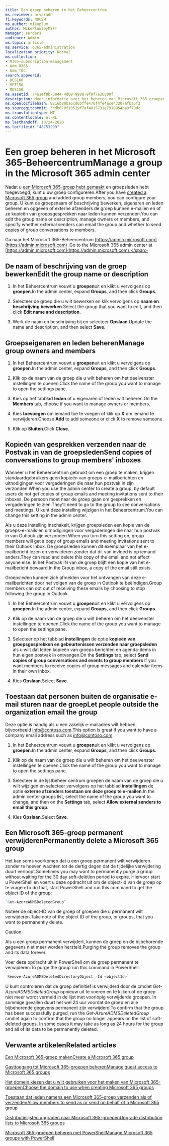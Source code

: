 ```yaml
---
title: Een groep beheren in het Beheercentrum
ms.reviewer: arvaradh
f1.keywords: NOCSH
ms.author: mikeplum
author: MikePlumleyMSFT
manager: serdars
audience: Admin
ms.topic: article
ms.service: o365-administration
localization_priority: Normal
ms.collection:
- M365-subscription-management
- Adm_O365
- Adm_TOC
search.appverid:
- BCS160
- MET150
- MOE150
ms.assetid: 74a1ef8b-3844-4d08-9980-9f8f7a36000f
description: Meer informatie over het beheren van Microsoft 365 groepen, waaronder het toevoegen van groepsleden, het bewerken van het e-mailadres, de naam van de groep of beschrijving en het aanpassen van de werking van de groep.
ms.openlocfilehash: 8216b80ba6cd6bffe470f4fe4ace43307afba5f2
ms.sourcegitcommit: 3cdb670f10519f7af4015731e7910954ba9f70dc
ms.translationtype: MT
ms.contentlocale: nl-NL
ms.lasthandoff: 10/24/2020
ms.locfileid: "48753299"
---
```

# <a name="manage-a-group-in-the-microsoft-365-admin-center"></a><span data-ttu-id="97df2-103">Een groep beheren in het Microsoft 365-Beheercentrum</span><span class="sxs-lookup"><span data-stu-id="97df2-103">Manage a group in the Microsoft 365 admin center</span></span>

<span data-ttu-id="97df2-104">Nadat u [een Microsoft 365-groep hebt gemaakt](create-groups.md) en groepsleden hebt toegevoegd, kunt u uw groep configureren.</span><span class="sxs-lookup"><span data-stu-id="97df2-104">After you have [created a Microsoft 365 group](create-groups.md) and added group members, you can configure your group.</span></span> <span data-ttu-id="97df2-105">U kunt de groepsnaam of beschrijving bewerken, eigenaren en leden beheren en opgeven of externe afzenders de groep kunnen e-mailen en of ze kopieën van groepsgesprekken naar leden kunnen verzenden.</span><span class="sxs-lookup"><span data-stu-id="97df2-105">You can edit the group name or description, manage owners or members, and specify whether external senders can email the group and whether to send copies of group conversations to members.</span></span>

<span data-ttu-id="97df2-106">Ga naar het Microsoft 365-Beheercentrum [https://admin.microsoft.com](https://admin.microsoft.com) .</span><span class="sxs-lookup"><span data-stu-id="97df2-106">Go to the Microsoft 365 admin center at [https://admin.microsoft.com](https://admin.microsoft.com).</span></span>

## <a name="edit-the-group-name-or-description"></a><span data-ttu-id="97df2-107">De naam of beschrijving van de groep bewerken</span><span class="sxs-lookup"><span data-stu-id="97df2-107">Edit the group name or description</span></span>

1. <span data-ttu-id="97df2-108">In het Beheercentrum vouwt u **groepen**uit en klikt u vervolgens op **groepen**.</span><span class="sxs-lookup"><span data-stu-id="97df2-108">In the admin center, expand **Groups**, and then click **Groups**.</span></span>

2. <span data-ttu-id="97df2-109">Selecteer de groep die u wilt bewerken en klik vervolgens op **naam en beschrijving bewerken**.</span><span class="sxs-lookup"><span data-stu-id="97df2-109">Select the group that you want to edit, and then click **Edit name and description**.</span></span>

3. <span data-ttu-id="97df2-110">Werk de naam en beschrijving bij en selecteer **Opslaan**.</span><span class="sxs-lookup"><span data-stu-id="97df2-110">Update the name and description, and then select **Save**.</span></span>

## <a name="manage-group-owners-and-members"></a><span data-ttu-id="97df2-111">Groepseigenaren en leden beheren</span><span class="sxs-lookup"><span data-stu-id="97df2-111">Manage group owners and members</span></span>

1. <span data-ttu-id="97df2-112">In het Beheercentrum vouwt u **groepen**uit en klikt u vervolgens op **groepen**.</span><span class="sxs-lookup"><span data-stu-id="97df2-112">In the admin center, expand **Groups**, and then click **Groups**.</span></span>

2. <span data-ttu-id="97df2-113">Klik op de naam van de groep die u wilt beheren om het deelvenster instellingen te openen.</span><span class="sxs-lookup"><span data-stu-id="97df2-113">Click the name of the group you want to manage to open the settings pane.</span></span>

3. <span data-ttu-id="97df2-114">Kies op het tabblad **leden** of u eigenaren of leden wilt beheren.</span><span class="sxs-lookup"><span data-stu-id="97df2-114">On the **Members** tab, choose if you want to manage owners or members.</span></span>

4. <span data-ttu-id="97df2-115">Kies **toevoegen** om iemand toe te voegen of klik op **X** om iemand te verwijderen.</span><span class="sxs-lookup"><span data-stu-id="97df2-115">Choose **Add** to add someone or click **X** to remove someone.</span></span>

5. <span data-ttu-id="97df2-116">Klik op **Sluiten**.</span><span class="sxs-lookup"><span data-stu-id="97df2-116">Click **Close**.</span></span>

## <a name="send-copies-of-conversations-to-group-members-inboxes"></a><span data-ttu-id="97df2-117">Kopieën van gesprekken verzenden naar de Postvak in van de groepsleden</span><span class="sxs-lookup"><span data-stu-id="97df2-117">Send copies of conversations to group members' inboxes</span></span>
  
<span data-ttu-id="97df2-118">Wanneer u het Beheercentrum gebruikt om een groep te maken, krijgen standaardgebruikers geen kopieën van groeps-e-mailberichten en uitnodigingen voor vergaderingen die naar hun postvak in zijn verzonden.</span><span class="sxs-lookup"><span data-stu-id="97df2-118">When you use the admin center to create a group, by default users  do not get copies of group emails and meeting invitations sent to their inboxes.</span></span> <span data-ttu-id="97df2-119">De persoon moet naar de groep gaan om gesprekken en vergaderingen te zien.</span><span class="sxs-lookup"><span data-stu-id="97df2-119">They'll need to go to the group to see conversations and meetings.</span></span> <span data-ttu-id="97df2-120">U kunt deze instelling wijzigen in het Beheercentrum.</span><span class="sxs-lookup"><span data-stu-id="97df2-120">You can change this setting in the admin center.</span></span>

<span data-ttu-id="97df2-121">Als u deze instelling inschakelt, krijgen groepsleden een kopie van de groeps-e-mails en uitnodigingen voor vergaderingen die naar hun postvak in van Outlook zijn verzonden.</span><span class="sxs-lookup"><span data-stu-id="97df2-121">When you turn this setting on, group members will get a copy of group emails and meeting invitations sent to their Outlook Inbox.</span></span> <span data-ttu-id="97df2-122">De groepsleden kunnen dit exemplaar van het e-mailbericht lezen en verwijderen zonder dat dit van invloed is op iemand anders.</span><span class="sxs-lookup"><span data-stu-id="97df2-122">They can read and delete this copy of the email and not affect anyone else.</span></span> <span data-ttu-id="97df2-123">In het Postvak IN van de groep blijft een kopie van het e-mailbericht bewaard.</span><span class="sxs-lookup"><span data-stu-id="97df2-123">In the Group inbox, a copy of the email still exists.</span></span>

<span data-ttu-id="97df2-124">Groepsleden kunnen zich afmelden voor het ontvangen van deze e-mailberichten door het volgen van de groep in Outlook te beëindigen.</span><span class="sxs-lookup"><span data-stu-id="97df2-124">Group members can opt out of receiving these emails by choosing to stop following the group in Outlook.</span></span>

1. <span data-ttu-id="97df2-125">In het Beheercentrum vouwt u **groepen**uit en klikt u vervolgens op **groepen**.</span><span class="sxs-lookup"><span data-stu-id="97df2-125">In the admin center, expand **Groups**, and then click **Groups**.</span></span>

2. <span data-ttu-id="97df2-126">Klik op de naam van de groep die u wilt beheren om het deelvenster instellingen te openen.</span><span class="sxs-lookup"><span data-stu-id="97df2-126">Click the name of the group you want to manage to open the settings pane.</span></span>

3. <span data-ttu-id="97df2-127">Selecteer op het tabblad **instellingen** de optie **kopieën van groepsgesprekken en gebeurtenissen verzenden naar groepsleden** als u wilt dat leden kopieën van groeps berichten en agenda-items in hun eigen postvak in ontvangen.</span><span class="sxs-lookup"><span data-stu-id="97df2-127">On the **Settings** tab, select **Send copies of group conversations and events to group members** if you want members to receive copies of group messages and calendar items in their own inbox.</span></span>

4. <span data-ttu-id="97df2-128">Kies **Opslaan**.</span><span class="sxs-lookup"><span data-stu-id="97df2-128">Select **Save**.</span></span>

## <a name="let-people-outside-the-organization-email-the-group"></a><span data-ttu-id="97df2-129">Toestaan dat personen buiten de organisatie e-mail sturen naar de groep</span><span class="sxs-lookup"><span data-stu-id="97df2-129">Let people outside the organization email the group</span></span>

<span data-ttu-id="97df2-130">Deze optie is handig als u een zakelijk e-mailadres wilt hebben, bijvoorbeeld info@contoso.com.</span><span class="sxs-lookup"><span data-stu-id="97df2-130">This option is great if you want to have a company email address such as info@contoso.com.</span></span>
 
1. <span data-ttu-id="97df2-131">In het Beheercentrum vouwt u **groepen**uit en klikt u vervolgens op **groepen**.</span><span class="sxs-lookup"><span data-stu-id="97df2-131">In the admin center, expand **Groups**, and then click **Groups**.</span></span>

2. <span data-ttu-id="97df2-132">Klik op de naam van de groep die u wilt beheren om het deelvenster instellingen te openen.</span><span class="sxs-lookup"><span data-stu-id="97df2-132">Click the name of the group you want to manage to open the settings pane.</span></span>

3. <span data-ttu-id="97df2-133">Selecteer in de lijstbeheer centrum groepen de naam van de groep die u wilt wijzigen en selecteer vervolgens op het tabblad **instellingen** de optie **externe afzenders toestaan om deze groep te e-mailen**.</span><span class="sxs-lookup"><span data-stu-id="97df2-133">In the admin center groups list, select the name of the group you want to change, and then on the **Settings** tab, select **Allow external senders to email this group**.</span></span>
    
4. <span data-ttu-id="97df2-134">Kies **Opslaan**.</span><span class="sxs-lookup"><span data-stu-id="97df2-134">Select **Save**.</span></span>

## <a name="permanently-delete-a-microsoft-365-group"></a><span data-ttu-id="97df2-135">Een Microsoft 365-groep permanent verwijderen</span><span class="sxs-lookup"><span data-stu-id="97df2-135">Permanently delete a Microsoft 365 group</span></span>

<span data-ttu-id="97df2-136">Het kan soms voorkomen dat u een groep permanent wilt verwijderen zonder te hoeven wachten tot de dertig dagen dat de tijdelijke verwijdering duurt verloopt.</span><span class="sxs-lookup"><span data-stu-id="97df2-136">Sometimes you may want to permanently purge a group without waiting for the 30 day soft-deletion period to expire.</span></span> <span data-ttu-id="97df2-137">Hiervoor start u PowerShell en voert u deze opdracht uit om de object-id van de groep op te vragen:</span><span class="sxs-lookup"><span data-stu-id="97df2-137">To do that, start PowerShell and run this command to get the object ID of the group:</span></span>
 
 ```powershell
`Get-AzureADMSDeletedGroup`
```

<span data-ttu-id="97df2-138">Noteer de object-ID van de groep of groepen die u permanent wilt verwijderen.</span><span class="sxs-lookup"><span data-stu-id="97df2-138">Take note of the object ID of the group, or groups, that you want to permanently delete.</span></span>
  
> [!CAUTION]
> <span data-ttu-id="97df2-139">Als u een groep permanent verwijdert, kunnen de groep en de bijbehorende gegevens niet meer worden hersteld.</span><span class="sxs-lookup"><span data-stu-id="97df2-139">Purging the group removes the group and its data forever.</span></span> 
  
<span data-ttu-id="97df2-140">Voer deze opdracht uit in PowerShell om de groep permanent te verwijderen:</span><span class="sxs-lookup"><span data-stu-id="97df2-140">To purge the group run this command in PowerShell:</span></span>

```powershell
`Remove-AzureADMSDeletedDirectoryObject -Id <objectId>`
```

<span data-ttu-id="97df2-p105">U kunt controleren dat de groep definitief is verwijderd door de cmdlet  *Get-AzureADMSDeletedGroup*  opnieuw uit te voeren en te kijken of de groep niet meer wordt vermeld in de lijst met voorlopig verwijderde groepen. In sommige gevallen duurt het wel 24 uur voordat de groep en alle bijbehorende gegevens permanent zijn verwijderd.</span><span class="sxs-lookup"><span data-stu-id="97df2-p105">To confirm that the group has been successfully purged, run the  *Get-AzureADMSDeletedGroup*  cmdlet again to confirm that the group no longer appears on the list of soft-deleted groups. In some cases it may take as long as 24 hours for the group and all of its data to be permanently deleted.</span></span> 
  
## <a name="related-articles"></a><span data-ttu-id="97df2-143">Verwante artikelen</span><span class="sxs-lookup"><span data-stu-id="97df2-143">Related articles</span></span>

[<span data-ttu-id="97df2-144">Een Microsoft 365-groep maken</span><span class="sxs-lookup"><span data-stu-id="97df2-144">Create a Microsoft 365 group</span></span>](create-groups.md)

[<span data-ttu-id="97df2-145">Gasttoegang tot Microsoft 365-groepen beheren</span><span class="sxs-lookup"><span data-stu-id="97df2-145">Manage guest access to Microsoft 365 groups</span></span>](https://support.microsoft.com/office/bfc7a840-868f-4fd6-a390-f347bf51aff6)

[<span data-ttu-id="97df2-146">Het domein kiezen dat u wilt gebruiken voor het maken van Microsoft 365-groepen</span><span class="sxs-lookup"><span data-stu-id="97df2-146">Choose the domain to use when creating Microsoft 365 groups</span></span>](../../solutions/choose-domain-to-create-groups.md)

[<span data-ttu-id="97df2-147">Toestaan dat leden namens een Microsoft 365-groep verzenden als of verzenden</span><span class="sxs-lookup"><span data-stu-id="97df2-147">Allow members to send as or send on behalf of a Microsoft 365 group</span></span>](../../solutions/allow-members-to-send-as-or-send-on-behalf-of-group.md)

[<span data-ttu-id="97df2-148">Distributielijsten upgraden naar Microsoft 365-groepen</span><span class="sxs-lookup"><span data-stu-id="97df2-148">Upgrade distribution lists to Microsoft 365 groups</span></span>](../manage/upgrade-distribution-lists.md)

[<span data-ttu-id="97df2-149">Microsoft 365-groepen beheren met PowerShell</span><span class="sxs-lookup"><span data-stu-id="97df2-149">Manage Microsoft 365 groups with PowerShell</span></span>](https://docs.microsoft.com/microsoft-365/enterprise/manage-microsoft-365-groups-with-powershell)
